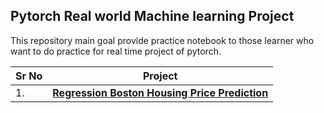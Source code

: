 ## Pytorch Real world Machine learning Project

This repository main goal provide practice notebook to those learner who want to do practice for real time project of pytorch.

| Sr No | Project                                                      |
| ----- | ------------------------------------------------------------ |
| 1.    | **[Regression Boston Housing Price Prediction](https://github.com/ashishpatel26/Pytorch-Foundation-Project-with-real-world-dataset/blob/master/Project1-Regresson_Boston_House%20Price/Project_1_Regression_Boston_Housing_Price_Prediction_Using_Pytorch.ipynb)** |

